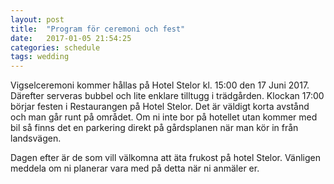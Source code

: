 ```yaml
---
layout: post
title:  "Program för ceremoni och fest"
date:   2017-01-05 21:54:25
categories: schedule
tags: wedding
---
```

Vigselceremoni kommer hållas på Hotel Stelor kl. 15:00 den 17 Juni 2017. Därefter serveras bubbel och lite enklare tilltugg i trädgården. Klockan 17:00 börjar festen i Restaurangen på Hotel Stelor. Det är väldigt korta avstånd och man går runt på området. Om ni inte bor på hotellet utan kommer med bil så finns det en parkering direkt på gårdsplanen när man kör in från landsvägen.

Dagen efter är de som vill välkomna att äta frukost på hotel Stelor. Vänligen meddela om ni planerar vara med på detta när ni anmäler er.
